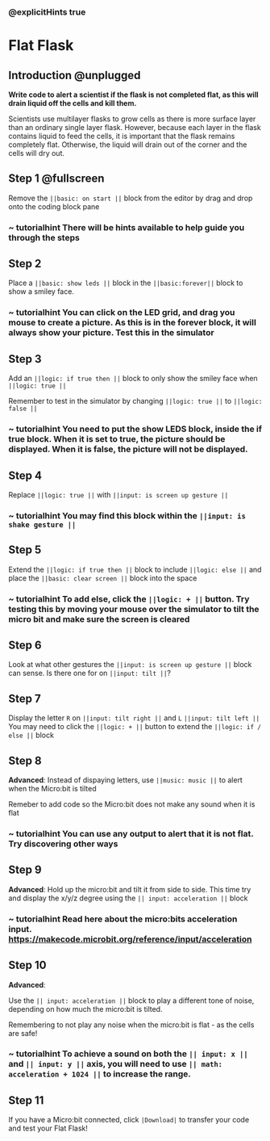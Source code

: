 ### @explicitHints true

# Flat Flask

## Introduction @unplugged

**Write code to alert a scientist if the flask is not completed flat, as this will drain liquid off the cells and kill them.**

Scientists use multilayer flasks to grow cells as there is more surface layer than an ordinary single layer flask. However, because each layer in the flask contains liquid to feed the cells, it is important that the flask remains completely flat. Otherwise, the liquid will drain out of the corner and the cells will dry out.  

## Step 1 @fullscreen


Remove the ``||basic: on start ||`` block from the editor by drag and drop onto the coding block pane

### ~ tutorialhint There will be hints available to help guide you through the steps



## Step 2 


Place a ``||basic: show leds ||`` block in the ``||basic:forever||`` block to show a smiley face.

### ~ tutorialhint You can click on the LED grid, and drag you mouse to create a picture. As this is in the forever block, it will always show your picture. Test this in the simulator

## Step 3

Add an `||logic: if true then ||` block to only show the smiley face when `||logic: true ||`

Remember to test in the simulator by changing  `||logic: true ||` to  `||logic: false ||`

### ~ tutorialhint You need to put the show LEDS block, inside the if true block. When it is set to true, the picture should be displayed. When it is false, the picture will not be displayed.


## Step 4

Replace `||logic: true ||` with `||input: is screen up gesture ||`

### ~ tutorialhint You may find this block within the `||input: is shake gesture ||`



## Step 5

Extend the `||logic: if true then ||` block to include `||logic: else ||` and 
place the ``||basic: clear screen ||`` block into the space

### ~ tutorialhint To add else, click the `||logic: + ||` button. Try testing this by moving your mouse over the simulator to tilt the micro bit and make sure the screen is cleared

 
## Step 6

Look at what other gestures the `||input: is screen up gesture ||` block can sense. 
Is there one for on  `||input: tilt ||`?


## Step 7

Display the letter `R` on `||input: tilt right ||` and `L` `||input: tilt left ||` 
You may need to click the ``||logic: + ||`` button to extend the ``||logic: if / else ||`` block




## Step 8

**Advanced**: Instead of dispaying letters, use ``||music: music ||`` to alert when the Micro:bit is tilted

Remeber to add code so the Micro:bit does not make any sound when it is flat

### ~ tutorialhint You can use any output to alert that it is not flat. Try discovering other ways



## Step 9

**Advanced**: Hold up the micro:bit and tilt it from side to side. This time try and display the x/y/z degree using the `|| input: acceleration ||` block

### ~ tutorialhint Read here about the micro:bits acceleration input. https://makecode.microbit.org/reference/input/acceleration 




## Step 10

**Advanced**: 

Use the `|| input: acceleration ||` block to play a different tone of noise, depending on how much the micro:bit is tilted. 

Remembering to not play any noise when the micro:bit is flat - as the cells are safe!

### ~ tutorialhint To achieve a sound on both the `|| input: x ||` and `|| input: y ||` axis, you will need to use `|| math: acceleration + 1024 ||` to increase the range. 


## Step 11

If you have a Micro:bit connected, click ``|Download|`` to transfer your code and test your Flat Flask!
